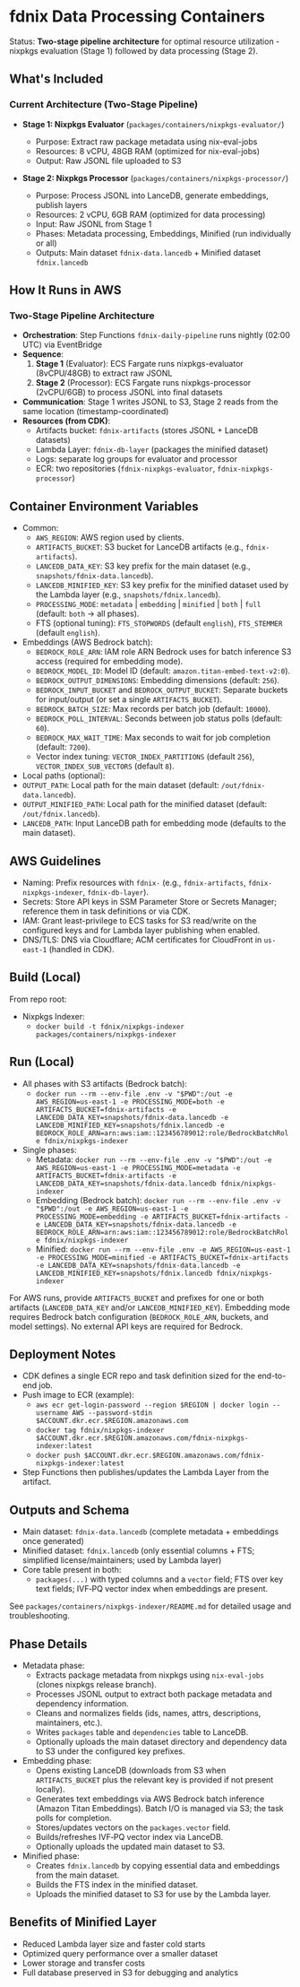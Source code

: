 # fdnix Data Processing Containers

Status: **Two-stage pipeline architecture** for optimal resource utilization - nixpkgs evaluation (Stage 1) followed by data processing (Stage 2).

## What's Included

### Current Architecture (Two-Stage Pipeline)

- **Stage 1: Nixpkgs Evaluator** (`packages/containers/nixpkgs-evaluator/`)
  - Purpose: Extract raw package metadata using nix-eval-jobs
  - Resources: 8 vCPU, 48GB RAM (optimized for nix-eval-jobs)  
  - Output: Raw JSONL file uploaded to S3
  
- **Stage 2: Nixpkgs Processor** (`packages/containers/nixpkgs-processor/`)
  - Purpose: Process JSONL into LanceDB, generate embeddings, publish layers
  - Resources: 2 vCPU, 6GB RAM (optimized for data processing)
  - Input: Raw JSONL from Stage 1
  - Phases: Metadata processing, Embeddings, Minified (run individually or all)
  - Outputs: Main dataset `fdnix-data.lancedb` + Minified dataset `fdnix.lancedb`

## How It Runs in AWS

### Two-Stage Pipeline Architecture

- **Orchestration**: Step Functions `fdnix-daily-pipeline` runs nightly (02:00 UTC) via EventBridge
- **Sequence**: 
  1. **Stage 1** (Evaluator): ECS Fargate runs nixpkgs-evaluator (8vCPU/48GB) to extract raw JSONL
  2. **Stage 2** (Processor): ECS Fargate runs nixpkgs-processor (2vCPU/6GB) to process JSONL into final datasets
- **Communication**: Stage 1 writes JSONL to S3, Stage 2 reads from the same location (timestamp-coordinated)
- **Resources (from CDK)**:
  - Artifacts bucket: `fdnix-artifacts` (stores JSONL + LanceDB datasets)
  - Lambda Layer: `fdnix-db-layer` (packages the minified dataset)
  - Logs: separate log groups for evaluator and processor
  - ECR: two repositories (`fdnix-nixpkgs-evaluator`, `fdnix-nixpkgs-processor`)

## Container Environment Variables

- Common:
  - `AWS_REGION`: AWS region used by clients.
  - `ARTIFACTS_BUCKET`: S3 bucket for LanceDB artifacts (e.g., `fdnix-artifacts`).
  - `LANCEDB_DATA_KEY`: S3 key prefix for the main dataset (e.g., `snapshots/fdnix-data.lancedb`).
  - `LANCEDB_MINIFIED_KEY`: S3 key prefix for the minified dataset used by the Lambda layer (e.g., `snapshots/fdnix.lancedb`).
  - `PROCESSING_MODE`: `metadata` | `embedding` | `minified` | `both` | `full` (default: `both` → all phases).
  - FTS (optional tuning): `FTS_STOPWORDS` (default `english`), `FTS_STEMMER` (default `english`).
- Embeddings (AWS Bedrock batch):
  - `BEDROCK_ROLE_ARN`: IAM role ARN Bedrock uses for batch inference S3 access (required for embedding mode).
  - `BEDROCK_MODEL_ID`: Model ID (default: `amazon.titan-embed-text-v2:0`).
  - `BEDROCK_OUTPUT_DIMENSIONS`: Embedding dimensions (default: `256`).
  - `BEDROCK_INPUT_BUCKET` and `BEDROCK_OUTPUT_BUCKET`: Separate buckets for input/output (or set a single `ARTIFACTS_BUCKET`).
  - `BEDROCK_BATCH_SIZE`: Max records per batch job (default: `10000`).
  - `BEDROCK_POLL_INTERVAL`: Seconds between job status polls (default: `60`).
  - `BEDROCK_MAX_WAIT_TIME`: Max seconds to wait for job completion (default: `7200`).
  - Vector index tuning: `VECTOR_INDEX_PARTITIONS` (default `256`), `VECTOR_INDEX_SUB_VECTORS` (default `8`).
- Local paths (optional):
- `OUTPUT_PATH`: Local path for the main dataset (default: `/out/fdnix-data.lancedb`).
- `OUTPUT_MINIFIED_PATH`: Local path for the minified dataset (default: `/out/fdnix.lancedb`).
- `LANCEDB_PATH`: Input LanceDB path for embedding mode (defaults to the main dataset).

## AWS Guidelines

- Naming: Prefix resources with `fdnix-` (e.g., `fdnix-artifacts`, `fdnix-nixpkgs-indexer`, `fdnix-db-layer`).
- Secrets: Store API keys in SSM Parameter Store or Secrets Manager; reference them in task definitions or via CDK.
- IAM: Grant least-privilege to ECS tasks for S3 read/write on the configured keys and for Lambda layer publishing when enabled.
- DNS/TLS: DNS via Cloudflare; ACM certificates for CloudFront in `us-east-1` (handled in CDK).

## Build (Local)

From repo root:

- Nixpkgs Indexer:
  - `docker build -t fdnix/nixpkgs-indexer packages/containers/nixpkgs-indexer`

## Run (Local)

- All phases with S3 artifacts (Bedrock batch):
  - `docker run --rm --env-file .env -v "$PWD":/out -e AWS_REGION=us-east-1 -e PROCESSING_MODE=both -e ARTIFACTS_BUCKET=fdnix-artifacts -e LANCEDB_DATA_KEY=snapshots/fdnix-data.lancedb -e LANCEDB_MINIFIED_KEY=snapshots/fdnix.lancedb -e BEDROCK_ROLE_ARN=arn:aws:iam::123456789012:role/BedrockBatchRole fdnix/nixpkgs-indexer`
- Single phases:
  - Metadata: `docker run --rm --env-file .env -v "$PWD":/out -e AWS_REGION=us-east-1 -e PROCESSING_MODE=metadata -e ARTIFACTS_BUCKET=fdnix-artifacts -e LANCEDB_DATA_KEY=snapshots/fdnix-data.lancedb fdnix/nixpkgs-indexer`
  - Embedding (Bedrock batch): `docker run --rm --env-file .env -v "$PWD":/out -e AWS_REGION=us-east-1 -e PROCESSING_MODE=embedding -e ARTIFACTS_BUCKET=fdnix-artifacts -e LANCEDB_DATA_KEY=snapshots/fdnix-data.lancedb -e BEDROCK_ROLE_ARN=arn:aws:iam::123456789012:role/BedrockBatchRole fdnix/nixpkgs-indexer`
  - Minified: `docker run --rm --env-file .env -e AWS_REGION=us-east-1 -e PROCESSING_MODE=minified -e ARTIFACTS_BUCKET=fdnix-artifacts -e LANCEDB_DATA_KEY=snapshots/fdnix-data.lancedb -e LANCEDB_MINIFIED_KEY=snapshots/fdnix.lancedb fdnix/nixpkgs-indexer`

For AWS runs, provide `ARTIFACTS_BUCKET` and prefixes for one or both artifacts (`LANCEDB_DATA_KEY` and/or `LANCEDB_MINIFIED_KEY`). Embedding mode requires Bedrock batch configuration (`BEDROCK_ROLE_ARN`, buckets, and model settings). No external API keys are required for Bedrock.

## Deployment Notes

- CDK defines a single ECR repo and task definition sized for the end-to-end job.
- Push image to ECR (example):
  - `aws ecr get-login-password --region $REGION | docker login --username AWS --password-stdin $ACCOUNT.dkr.ecr.$REGION.amazonaws.com`
  - `docker tag fdnix/nixpkgs-indexer $ACCOUNT.dkr.ecr.$REGION.amazonaws.com/fdnix-nixpkgs-indexer:latest`
  - `docker push $ACCOUNT.dkr.ecr.$REGION.amazonaws.com/fdnix-nixpkgs-indexer:latest`
- Step Functions then publishes/updates the Lambda Layer from the artifact.

## Outputs and Schema

- Main dataset: `fdnix-data.lancedb` (complete metadata + embeddings once generated)
- Minified dataset: `fdnix.lancedb` (only essential columns + FTS; simplified license/maintainers; used by Lambda layer)
- Core table present in both:
  - `packages(...)` with typed columns and a `vector` field; FTS over key text fields; IVF‑PQ vector index when embeddings are present.

See `packages/containers/nixpkgs-indexer/README.md` for detailed usage and troubleshooting.

## Phase Details

- Metadata phase:
  - Extracts package metadata from nixpkgs using `nix-eval-jobs` (clones nixpkgs release branch).
  - Processes JSONL output to extract both package metadata and dependency information.
  - Cleans and normalizes fields (ids, names, attrs, descriptions, maintainers, etc.).
  - Writes `packages` table and `dependencies` table to LanceDB.
  - Optionally uploads the main dataset directory and dependency data to S3 under the configured key prefixes.
- Embedding phase:
  - Opens existing LanceDB (downloads from S3 when `ARTIFACTS_BUCKET` plus the relevant key is provided if not present locally).
  - Generates text embeddings via AWS Bedrock batch inference (Amazon Titan Embeddings). Batch I/O is managed via S3; the task polls for completion.
  - Stores/updates vectors on the `packages.vector` field.
  - Builds/refreshes IVF‑PQ vector index via LanceDB.
  - Optionally uploads the updated main dataset to S3.
- Minified phase:
  - Creates `fdnix.lancedb` by copying essential data and embeddings from the main dataset.
  - Builds the FTS index in the minified dataset.
  - Uploads the minified dataset to S3 for use by the Lambda layer.

## Benefits of Minified Layer

- Reduced Lambda layer size and faster cold starts
- Optimized query performance over a smaller dataset
- Lower storage and transfer costs
- Full database preserved in S3 for debugging and analytics
